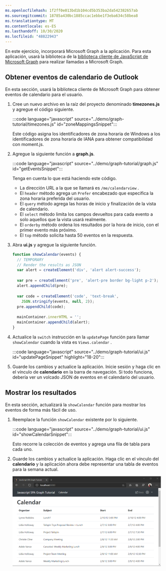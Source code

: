 ```yaml
---
ms.openlocfilehash: 1f2ff0e013bd1b104cd5b353ba2da542382657ab
ms.sourcegitcommit: 18785a430bc1885ccac1ebbe1f3eba634c58bea8
ms.translationtype: MT
ms.contentlocale: es-ES
ms.lasthandoff: 10/30/2020
ms.locfileid: "48822943"
---
```

<!-- markdownlint-disable MD002 MD041 -->

En este ejercicio, incorporará Microsoft Graph a la aplicación. Para esta aplicación, usará la biblioteca de la [biblioteca cliente de JavaScript de Microsoft Graph](https://github.com/microsoftgraph/msgraph-sdk-javascript) para realizar llamadas a Microsoft Graph.

## <a name="get-calendar-events-from-outlook"></a>Obtener eventos de calendario de Outlook

En esta sección, usará la biblioteca cliente de Microsoft Graph para obtener eventos de calendario para el usuario.

1. Cree un nuevo archivo en la raíz del proyecto denominado **timezones.js** y agregue el código siguiente.

    :::code language="javascript" source="../demo/graph-tutorial/timezones.js" id="zoneMappingsSnippet":::

    Este código asigna los identificadores de zona horaria de Windows a los identificadores de zona horaria de IANA para obtener compatibilidad con moment.js.

1. Agregue la siguiente función a **graph.js**.

    :::code language="javascript" source="../demo/graph-tutorial/graph.js" id="getEventsSnippet":::

    Tenga en cuenta lo que está haciendo este código.

    - La dirección URL a la que se llamará es `/me/calendarview` .
    - El `header` método agrega un `Prefer` encabezado que especifica la zona horaria preferida del usuario.
    - El `query` método agrega las horas de inicio y finalización de la vista de calendario.
    - El `select` método limita los campos devueltos para cada evento a solo aquellos que la vista usará realmente.
    - El `orderby` método ordena los resultados por la hora de inicio, con el primer evento más próximo.
    - El `top` método solicita hasta 50 eventos en la respuesta.

1. Abra **ui.js** y agregue la siguiente función.

    ```javascript
    function showCalendar(events) {
      // TEMPORARY
      // Render the results as JSON
      var alert = createElement('div', 'alert alert-success');

      var pre = createElement('pre', 'alert-pre border bg-light p-2');
      alert.appendChild(pre);

      var code = createElement('code', 'text-break',
        JSON.stringify(events, null, 2));
      pre.appendChild(code);

      mainContainer.innerHTML = '';
      mainContainer.appendChild(alert);
    }
    ```

1. Actualice la `switch` instrucción en la `updatePage` función para llamar `showCalendar` cuando la vista es `Views.calendar` .

    :::code language="javascript" source="../demo/graph-tutorial/ui.js" id="updatePageSnippet" highlight="18-20":::

1. Guarde los cambios y actualice la aplicación. Inicie sesión y haga clic en el vínculo de **calendario** en la barra de navegación. Si todo funciona, debería ver un volcado JSON de eventos en el calendario del usuario.

## <a name="display-the-results"></a>Mostrar los resultados

En esta sección, actualizará la `showCalendar` función para mostrar los eventos de forma más fácil de uso.

1. Reemplace la función `showCalendar` existente por lo siguiente.

    :::code language="javascript" source="../demo/graph-tutorial/ui.js" id="showCalendarSnippet":::

    Esto recorre la colección de eventos y agrega una fila de tabla para cada uno.

1. Guarde los cambios y actualice la aplicación. Haga clic en el vínculo del **calendario** y la aplicación ahora debe representar una tabla de eventos para la semana actual.

    ![Captura de pantalla de la tabla de eventos](./images/calendar-list.png)

